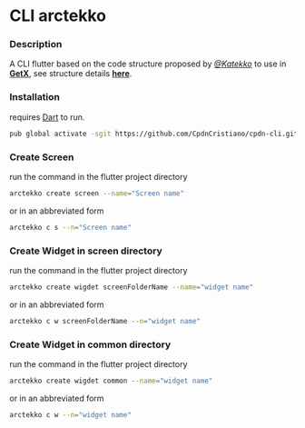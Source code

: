 # CLI arctekko
### Description
A CLI flutter based on the code structure proposed by [*@Katekko*](https://github.com/Katekko) to use in  [**GetX**](https://pub.dev/packages/get),
see structure details [**here**](https://github.com/Katekko/arctekko).

### Installation
requires [Dart](https://dart.dev/get-dart) to run.
```sh
pub global activate -sgit https://github.com/CpdnCristiano/cpdn-cli.git
```

### Create Screen
run the command in the flutter project directory
```sh
arctekko create screen --name="Screen name"
```
or in an abbreviated form
```sh
arctekko c s --n="Screen name"
```

### Create Widget in screen directory
run the command in the flutter project directory
```sh
arctekko create wigdet screenFolderName --name="widget name"
```
or in an abbreviated form
```sh
arctekko c w screenFolderName --n="widget name"
```
### Create Widget in common directory
run the command in the flutter project directory
```sh
arctekko create wigdet common --name="widget name"
```
or in an abbreviated form
```sh
arctekko c w --n="widget name"
```